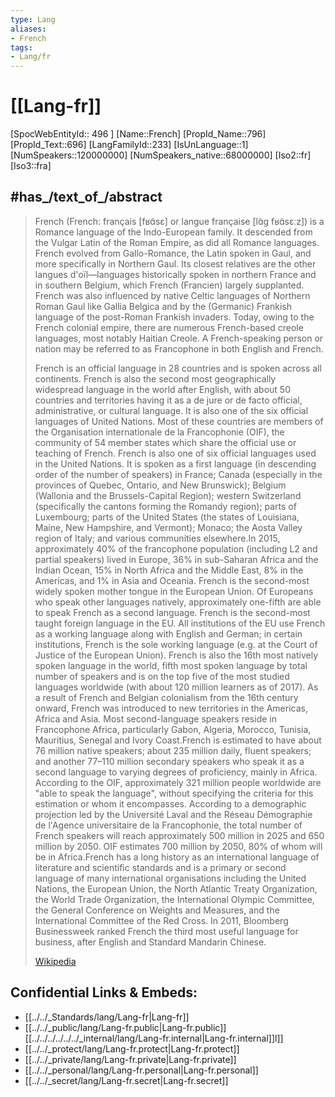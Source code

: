 ```yaml
---
type: Lang
aliases:
- French
tags: 
- Lang/fr
---
```

# [[Lang-fr]] 

[SpocWebEntityId:: 496 ]
[Name::French]
[PropId_Name::796]
[PropId_Text::696]
[LangFamilyId::233]
[IsUnLanguage::1]
[NumSpeakers::120000000]
[NumSpeakers_native::68000000]
[Iso2::fr]
[Iso3::fra]


## #has_/text_of_/abstract  


> French (French: français [fʁɑ̃sɛ] or langue française [lɑ̃ɡ fʁɑ̃sɛːz]) is a Romance language of the Indo-European family. It descended from the Vulgar Latin of the Roman Empire, as did all Romance languages. French evolved from Gallo-Romance, the Latin spoken in Gaul, and more specifically in Northern Gaul. Its closest relatives are the other langues d'oïl—languages historically spoken in northern France and in southern Belgium, which French (Francien) largely supplanted. French was also influenced by native Celtic languages of Northern Roman Gaul like Gallia Belgica and by the (Germanic) Frankish language of the post-Roman Frankish invaders. Today, owing to the French colonial empire, there are numerous French-based creole languages, most notably Haitian Creole. A French-speaking person or nation may be referred to as Francophone in both English and French.
>
> French is an official language in 28 countries and is spoken across all continents. French is also the second most geographically widespread language in the world after English, with about 50 countries and territories having it as a de jure or de facto official, administrative, or cultural language.  It is also one of the six official languages of United Nations. Most of these countries are members of the Organisation internationale de la Francophonie (OIF), the community of 54 member states which share the official use or teaching of French. French is also one of six official languages used in the United Nations. It is spoken as a first language (in descending order of the number of speakers) in France; Canada (especially in the provinces of Quebec, Ontario, and New Brunswick); Belgium (Wallonia and the Brussels-Capital Region); western Switzerland (specifically the cantons forming the Romandy region); parts of Luxembourg; parts of the United States (the states of Louisiana, Maine, New Hampshire, and Vermont); Monaco; the Aosta Valley region of Italy; and various communities elsewhere.In 2015, approximately 40% of the francophone population (including L2 and partial speakers) lived in Europe, 36% in sub-Saharan Africa and the Indian Ocean, 15% in North Africa and the Middle East, 8% in the Americas, and 1% in Asia and Oceania. French is the second-most widely spoken mother tongue in the European Union. Of Europeans who speak other languages natively, approximately one-fifth are able to speak French as a second language. French is the second-most taught foreign language in the EU. All institutions of the EU use French as a working language along with English and German; in certain institutions, French is the sole working language (e.g. at the Court of Justice of the European Union). French is also the 16th most natively spoken language in the world, fifth most spoken language by total number of speakers and is on the top five of the most studied languages worldwide (with about 120 million learners as of 2017). As a result of French and Belgian colonialism from the 16th century onward, French was introduced to new territories in the Americas, Africa and Asia. Most second-language speakers reside in Francophone Africa, particularly Gabon, Algeria, Morocco, Tunisia, Mauritius, Senegal and Ivory Coast.French is estimated to have about 76 million native speakers; about 235 million daily, fluent speakers; and another 77–110 million secondary speakers who speak it as a second language to varying degrees of proficiency, mainly in Africa. According to the OIF, approximately 321 million people worldwide are "able to speak the language", without specifying the criteria for this estimation or whom it encompasses. According to a demographic projection led by the Université Laval and the Réseau Démographie de l'Agence universitaire de la Francophonie, the total number of French speakers will reach approximately 500 million in 2025 and 650 million by 2050. OIF estimates 700 million by 2050, 80% of whom will be in Africa.French has a long history as an international language of literature and scientific standards and is a primary or second language of many international organisations including the United Nations, the European Union, the North Atlantic Treaty Organization, the World Trade Organization, the International Olympic Committee, the General Conference on Weights and Measures, and the International Committee of the Red Cross. In 2011, Bloomberg Businessweek ranked French the third most useful language for business, after English and Standard Mandarin Chinese.
>
> [Wikipedia](https://en.wikipedia.org/wiki/French%20language)

## Confidential Links & Embeds: 
- [[../../_Standards/lang/Lang-fr|Lang-fr]] 
- [[../../_public/lang/Lang-fr.public|Lang-fr.public]] [[../../../../../../_internal/lang/Lang-fr.internal|Lang-fr.internal]]l]] 
- [[../../_protect/lang/Lang-fr.protect|Lang-fr.protect]] 
- [[../../_private/lang/Lang-fr.private|Lang-fr.private]] 
- [[../../_personal/lang/Lang-fr.personal|Lang-fr.personal]] 
- [[../../_secret/lang/Lang-fr.secret|Lang-fr.secret]]

